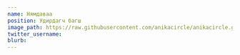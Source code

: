 ```yaml
---
name: Нямдаваа
position: Удирдагч багш
image_path: https://raw.githubusercontent.com/anikacircle/anikacircle.github.io/main/.images/anika-member-nyamdavaa.jpg
twitter_username: 
blurb:
---
```

